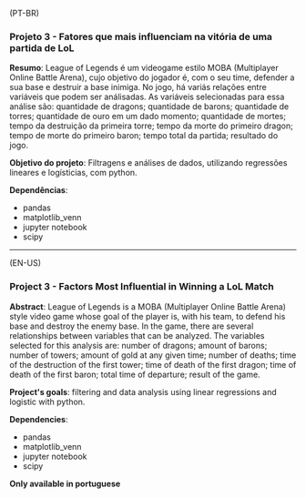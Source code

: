 (PT-BR)
### Projeto 3 - Fatores que mais influenciam na vitória de uma partida de LoL

**Resumo**: League of Legends é um videogame estilo MOBA (Multiplayer Online Battle Arena), cujo objetivo do jogador é, com o seu time, defender a sua base e destruir a base inimiga. No jogo, há variás relações entre variáveis que podem ser análisadas. As variáveis selecionadas para essa análise são: quantidade de dragons; quantidade de barons; quantidade de torres; quantidade de ouro em um dado momento; quantidade de mortes; tempo da destruição da primeira torre; tempo da morte do primeiro dragon; tempo de morte do primeiro baron; tempo total da partida; resultado do jogo.

**Objetivo do projeto**: Filtragens e análises de dados, utilizando regressões lineares e logísticias, com python.

**Dependências**:
- pandas
- matplotlib_venn
- jupyter notebook
- scipy
---
(EN-US)
### Project 3 - Factors Most Influential in Winning a LoL Match

**Abstract**: League of Legends is a MOBA (Multiplayer Online Battle Arena) style video game whose goal of the player is, with his team, to defend his base and destroy the enemy base. In the game, there are several relationships between variables that can be analyzed. The variables selected for this analysis are: number of dragons; amount of barons; number of towers; amount of gold at any given time; number of deaths; time of the destruction of the first tower; time of death of the first dragon; time of death of the first baron; total time of departure; result of the game.

**Project's goals**:  filtering and data analysis using linear regressions and logistic with python.

**Dependencies**:
- pandas
- matplotlib_venn
- jupyter notebook
- scipy

**Only available in portuguese**
